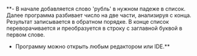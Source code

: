 **- В начале добавляется слово 'рубль' в нужном падеже в список. Далее программа разбивает число на две части, анализируя с конца. Результат записывается в обратном порядке. В конце список переворачивается и преобразуется в строку с заглавной буквой в первом слове.

- Программу можно открыть любым редактором или IDE.**

